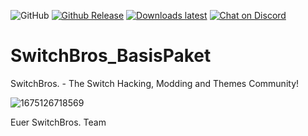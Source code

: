 <img alt="GitHub" src="https://img.shields.io/github/license/Switch-Bros/SwitchBros_BasisPaket?label=Lizenz&style=plastic"> [![Github Release](https://img.shields.io/github/v/release/Switch-Bros/SwitchBros_BasisPaket?label=Aktuelle%20Version&style=plastic)](https://github.com/Switch-Bros/SwitchBros_BasisPaket) [![Downloads latest](https://img.shields.io/github/downloads/Switch-Bros/SwitchBros_BasisPaket/111/total?label=Downloads%20von%20111&style=plastic)](https://github.com/Switch-Bros/SwitchBros_BasisPaket/releases/tag/111) [![Chat on Discord](https://img.shields.io/discord/322458533880659969?label=SB%20Discord&style=plastic)](https://discord.com/invite/switchbros)

# SwitchBros_BasisPaket
SwitchBros. - The Switch Hacking, Modding and Themes Community!

![1675126718569](https://user-images.githubusercontent.com/13203024/215631767-8a2f5636-c273-4987-b61f-caa6b8b17cd4.png)

Euer SwitchBros. Team
